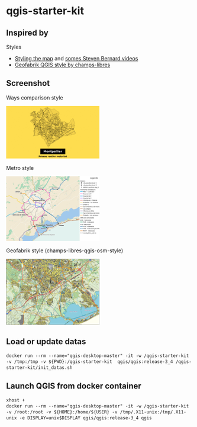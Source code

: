 # qgis-starter-kit

## Inspired by

Styles
- [Styling the map](https://youtu.be/vPWmoxuAmJU) and [somes Steven Bernard videos](https://www.youtube.com/channel/UCrBM8Ka8HhDAYvQY1VX2P0w/videos)
- [Geofabrik QGIS style by champs-libres](https://gitlab.com/champs-libres/public/champs-libres-qgis-osm-style)

## Screenshot

Ways comparison style

<img width="50%" height="50%" src="./styles/ways_comparison/ways_comparison_reduced.gif"/>


Metro style

<img width="50%" height="50%" src="./styles/bike_path_metro/bike_path_metro.jpeg"/>


Geofabrik style (champs-libres-qgis-osm-style)

<img width="50%" height="50%" src="./styles/geofabrik/geofabrik.png"/>


## Load or update datas
```
docker run --rm --name="qgis-desktop-master" -it -w /qgis-starter-kit -v /tmp:/tmp -v ${PWD}:/qgis-starter-kit  qgis/qgis:release-3_4 /qgis-starter-kit/init_datas.sh
```

## Launch QGIS from docker container
```
xhost +
docker run --rm --name="qgis-desktop-master" -it -w /qgis-starter-kit -v /root:/root -v ${HOME}:/home/${USER} -v /tmp/.X11-unix:/tmp/.X11-unix -e DISPLAY=unix$DISPLAY qgis/qgis:release-3_4 qgis
```

